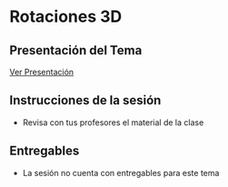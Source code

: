 # Rotaciones 3D
## Presentación del Tema
[Ver Presentación](https://docs.google.com/presentation/d/1wX4zGVhzkMbWm-FcxApot6e2lzKpaA_DlOSVIU_kYsk/edit#slide=id.p1)

## Instrucciones de la sesión
- Revisa con tus profesores el material de la clase

## Entregables
- La sesión no cuenta con entregables para este tema